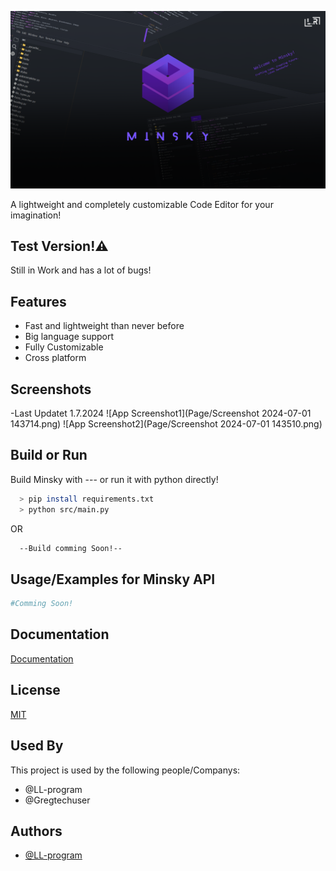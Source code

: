 
![Logo](Page/MinskyWallpaper3.png)




A lightweight and completely customizable Code Editor for your imagination!


## Test Version!⚠️

Still in Work and has a lot of bugs!


## Features

- Fast and lightweight than never before
- Big language support
- Fully Customizable
- Cross platform


## Screenshots
-Last Updatet 1.7.2024
![App Screenshot1](Page/Screenshot 2024-07-01 143714.png)
![App Screenshot2](Page/Screenshot 2024-07-01 143510.png)

## Build or Run

Build Minsky with --- or run it with python directly!

```bash
  > pip install requirements.txt
  > python src/main.py
```
OR
```bash
  --Build comming Soon!--
```
    
## Usage/Examples for Minsky API

```python
#Comming Soon!
```


## Documentation

[Documentation](https://linktodocumentation)


## License

[MIT](https://choosealicense.com/licenses/mit/)


## Used By

This project is used by the following people/Companys:

- @LL-program
- @Gregtechuser



## Authors

- [@LL-program](https://www.github.com/LL-program)

